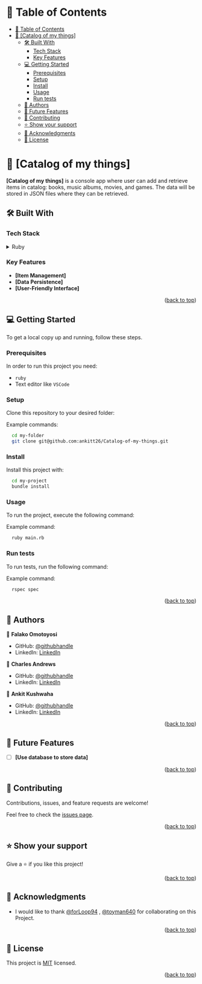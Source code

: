 <a name="readme-top"></a>

<!-- TABLE OF CONTENTS -->

# 📗 Table of Contents

- [📗 Table of Contents](#-table-of-contents)
- [📖 \[Catalog of my things\] ](#-catalog-of-my-things-)
  - [🛠 Built With ](#-built-with-)
    - [Tech Stack ](#tech-stack-)
    - [Key Features ](#key-features-)
  - [💻 Getting Started ](#-getting-started-)
    - [Prerequisites](#prerequisites)
    - [Setup](#setup)
    - [Install](#install)
    - [Usage](#usage)
    - [Run tests](#run-tests)
  - [👥 Authors ](#-authors-)
  - [🔭 Future Features ](#-future-features-)
  - [🤝 Contributing ](#-contributing-)
  - [⭐️ Show your support ](#️-show-your-support-)
  - [🙏 Acknowledgments ](#-acknowledgments-)
  - [📝 License ](#-license-)

<!-- PROJECT DESCRIPTION -->

# 📖 [Catalog of my things] <a name="about-project"></a>

**[Catalog of my things]** is a console app where user can add and retrieve items in catalog: books, music albums, movies, and games. The data will be stored in JSON files where they can be retrieved.

## 🛠 Built With <a name="built-with"></a>

### Tech Stack <a name="tech-stack"></a>

<details>
  <summary>Ruby</summary>
  <ul>
    <li><a href="https://www.ruby-lang.org/en/">Ruby Programming Language</a></li>
  </ul>
</details>

<!-- Features -->

### Key Features <a name="key-features"></a>

- **[Item Management]**
- **[Data Persistence]**
- **[User-Friendly Interface]**

<p align="right">(<a href="#readme-top">back to top</a>)</p>

<!-- GETTING STARTED -->

## 💻 Getting Started <a name="getting-started"></a>

To get a local copy up and running, follow these steps.

### Prerequisites

In order to run this project you need:

- `ruby`
- Text editor like `VSCode`

### Setup

Clone this repository to your desired folder:

Example commands:

```sh
  cd my-folder
  git clone git@github.com:ankitt26/Catalog-of-my-things.git
```

### Install

Install this project with:

```sh
  cd my-project
  bundle install
```

### Usage

To run the project, execute the following command:


Example command:

```sh
  ruby main.rb
```

### Run tests

To run tests, run the following command:

Example command:

```sh
  rspec spec
```

<p align="right">(<a href="#readme-top">back to top</a>)</p>

<!-- AUTHORS -->

## 👥 Authors <a name="authors"></a>

👤 **Falako Omotoyosi**

- GitHub: [@githubhandle](https://github.com/toyman640)
- LinkedIn: [LinkedIn](https://www.linkedin.com/in/falako-omotoyosi/)

👤 **Charles Andrews**

- GitHub: [@githubhandle](https://github.com/forLoop94)
- LinkedIn: [LinkedIn](https://www.linkedin.com/in/andrewsCharlesUwem/)

👤 **Ankit Kushwaha**

- GitHub: [@githubhandle](https://github.com/ankitt26)
- LinkedIn: [LinkedIn](https://www.linkedin.com/in/ankit26k/)

<p align="right">(<a href="#readme-top">back to top</a>)</p>

<!-- FUTURE FEATURES -->

## 🔭 Future Features <a name="future-features"></a>

- [ ] **[Use database to store data]**

<p align="right">(<a href="#readme-top">back to top</a>)</p>

<!-- CONTRIBUTING -->

## 🤝 Contributing <a name="contributing"></a>

Contributions, issues, and feature requests are welcome!

Feel free to check the [issues page](https://github.com/ankitt26/Catalog-of-my-things/issues).

<p align="right">(<a href="#readme-top">back to top</a>)</p>

<!-- SUPPORT -->

## ⭐️ Show your support <a name="support"></a>

Give a ⭐️ if you like this project!

<p align="right">(<a href="#readme-top">back to top</a>)</p>

<!-- ACKNOWLEDGEMENTS -->

## 🙏 Acknowledgments <a name="acknowledgements"></a>
- I would like to thank [@forLoop94](https://github.com/forLoop94) , [@toyman640](https://github.com/toyman640) for collaborating on this Project.

<p align="right">(<a href="#readme-top">back to top</a>)</p>

<!-- LICENSE -->

## 📝 License <a name="license"></a>

This project is [MIT](./LICENSE) licensed.

<p align="right">(<a href="#readme-top">back to top</a>)</p>